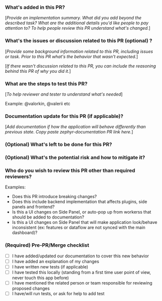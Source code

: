 
### What's added in this PR?

[_Provide an implementation summary. What did you add beyond the described task? What are the additional details you'd like people to pay attention to? To help people review this PR understand what's changed._]


### What's the issues or discussion related to this PR (optional) ?

[_Provide some background information related to this PR, including issues or task. Prior to this PR what's the behavior that wasn't expected._]

[_If there wasn't discussion related to this PR, you can include the reasoning behind this PR of why you did it._]

### What are the steps to test this PR?

[_To help reviewer and tester to understand what's needed_]

Example: @valorkin, @valerii etc

### Documentation update for this PR (if applicable)?

[_Add documentation if how the application will behave differently than previous state. Copy paste zephyr-documentation PR link here._]

### (Optional) What's left to be done for this PR?

### (Optional) What's the potential risk and how to mitigate it?

### Who do you wish to review this PR other than required reviewers?

<!-- @zmzlois @arthurfiorette @zackarychapple -->

Examples:

- Does this PR introduce breaking changes?
- Does this include backend implementation that affects plugins, side panels and frontend?
- Is this a UI changes on Side Panel, or auto-pop up from workerss that should be added to documentation?
- Is this a UI changes on Side Panel that will make application look/behave inconsistent (ex: features or dataflow are not synced with the main dashboard)?

### (Required) Pre-PR/Merge checklist

- [ ] I have added/updated our documentation to cover this new behavior
- [ ] I have added an explanation of my changes
- [ ] I have written new tests (if applicable)
- [ ] I have tested this locally (standing from a first time user point of view, never touch this app before)
- [ ] I have mentioned the related person or team responsible for reviewing proposed changes
- [ ] I have/will run tests, or ask for help to add test